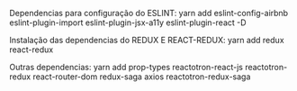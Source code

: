 Dependencias para configuração do ESLINT:
yarn add eslint-config-airbnb eslint-plugin-import eslint-plugin-jsx-a11y eslint-plugin-react -D

Instalação das dependencias do REDUX E REACT-REDUX:
yarn add redux react-redux

Outras dependencias:
yarn add prop-types reactotron-react-js reactotron-redux react-router-dom redux-saga axios reactotron-redux-saga
